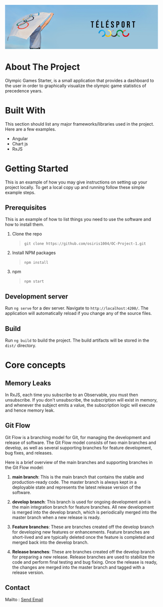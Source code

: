 
![Telesport](/src/assets/images/teleSport.png)


# About The Project

Olympic Games Starter, is a small application that provides a dashboard to the user in order to graphically visualize the olympic game statistics of precedence years.

# Built With

This section should list any major frameworks/libraries used in the project. Here are a few examples.
 - Angular
 - Chart js
 - RxJS

# Getting Started
This is an example of how you may give instructions on setting up your project locally. To get a local copy up and running follow these simple example steps.

## Prerequisites
This is an example of how to list things you need to use the software and how to install them.

1. Clone the repo
    >`git clone https://github.com/osiris1004/OC-Project-1.git`

2. Install NPM packages
    >`npm install`

3. npm
    >`npm start`


## Development server

Run `ng serve` for a dev server. Navigate to `http://localhost:4200/`. The application will automatically reload if you change any of the source files.

## Build

Run `ng build` to build the project. The build artifacts will be stored in the `dist/` directory.

# Core concepts 

## Memory Leaks
In RxJS, each time you subscribe to an Observable, you must then unsubscribe. If you don't unsubscribe, the subscription will exist in memory, and whenever the subject emits a value, the subscription logic will execute and hence memory leak.

## Git Flow
Git Flow is a branching model for Git, for managing the development and release of software. The Git Flow model consists of two main branches and develop, as well as several supporting branches for feature development, bug fixes, and releases.

Here is a brief overview of the main branches and supporting branches in the Git Flow model:

1. **main branch**: This is the main branch that contains the stable and production-ready code. The master branch is always kept in a deployable state and represents the latest release version of the software.

2. **develop branch**: This branch is used for ongoing development and is the main integration branch for feature branches. All new development is merged into the develop branch, which is periodically merged into the master branch when a new release is ready.

3. **Feature branches**: These are branches created off the develop branch for developing new features or enhancements. Feature branches are short-lived and are typically deleted once the feature is completed and merged back into the develop branch.

4. **Release branches**: These are branches created off the develop branch for preparing a new release. Release branches are used to stabilize the code and perform final testing and bug fixing. Once the release is ready, the changes are merged into the master branch and tagged with a release version.



## Contact
Mailto : <a href="mailto:email@example.com, secondemail@example.com">Send Email</a>



